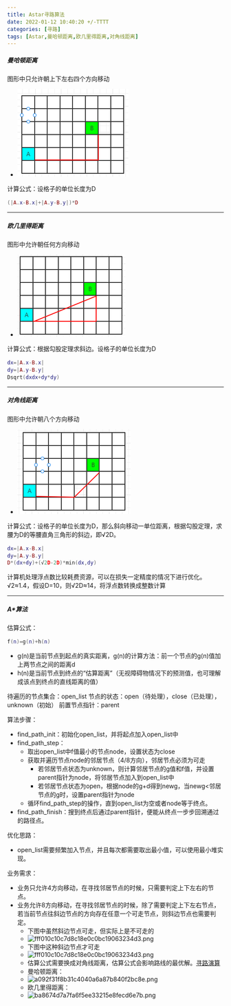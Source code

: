 ```yaml
---
title: Astar寻路算法
date: 2022-01-12 10:40:20 +/-TTTT
categories: [寻路]
tags: [Astar,曼哈顿距离,欧几里得距离,对角线距离]
---
```


##### 曼哈顿距离
图形中只允许朝上下左右四个方向移动
 * ![manhadun.png](https://github.com/HahahaVal/HahahaVal.github.io/blob/main/_posts/src/Astar/manhadun.png?raw=true)

计算公式：设格子的单位长度为D
```lua
(|A.x-B.x|+|A.y-B.y|)*D
```

* * *

##### 欧几里得距离
图形中允许朝任何方向移动
 * ![oujilide.png](https://github.com/HahahaVal/HahahaVal.github.io/blob/main/_posts/src/Astar/oujilide.png?raw=true)

计算公式：根据勾股定理求斜边。设格子的单位长度为D
```lua
dx=|A.x-B.x|
dy=|A.y-B.y|
Dsqrt(dxdx+dy*dy)
```

* * *

##### 对角线距离
图形中允许朝八个方向移动
 * ![duijiaoxian.png](https://github.com/HahahaVal/HahahaVal.github.io/blob/main/_posts/src/Astar/duijiaoxian.png?raw=true)

计算公式：设格子的单位长度为D，那么斜向移动一单位距离，根据勾股定理，求腰为D的等腰直角三角形的斜边，即√2D。
```lua
dx=|A.x-B.x|
dy=|A.y-B.y|
D*(dx+dy)+(√2D-2D)*min(dx,dy)
```
计算机处理浮点数比较耗费资源，可以在损失一定精度的情况下进行优化。√2≈1.4，假设D=10，则√2D≈14，将浮点数转换成整数计算

* * *

##### A*算法
估算公式：
```lua
f(n)=g(n)+h(n)
```
 * g(n)是当前节点到起点的真实距离，g(n)的计算方法：前一个节点的g(n)值加上两节点之间的距离d
 * h(n)是当前节点到终点的“估算距离”（无视障碍物情况下的预测值，也可理解成该点到终点的直线距离的值）
 
 待遍历的节点集合：open_list
 节点的状态：open（待处理），close（已处理），unknown（初始）
 前置节点指针：parent
 
算法步骤：
 * find_path_init：初始化open_list，并将起点加入open_list中
 * find_path_step：
   * 取出open_list中f值最小的节点node，设置状态为close
   * 获取并遍历节点node的邻居节点（4/8方向），邻居节点必须为可走
     * 若邻居节点状态为unknown，则计算邻居节点的g值和f值，并设置parent指针为node，将邻居节点加入到open_list中
     * 若邻居节点状态为open，根据node的g+d得到newg，当newg<邻居节点的g时，设置parent指针为node
   * 循环find_path_step的操作，直到open_list为空或者node等于终点。
 * find_path_finish：搜到终点后通过parent指针，便能从终点一步步回溯通过的路径点。

优化思路：
 * open_list需要频繁加入节点，并且每次都需要取出最小值，可以使用最小堆实现。
 
业务需求：
 * 业务只允许4方向移动，在寻找邻居节点的时候，只需要判定上下左右的节点。
 * 业务允许8方向移动，在寻找邻居节点的时候，除了需要判定上下左右节点，若当前节点往斜边节点的方向存在任意一个可走节点，则斜边节点也需要判定。
   * 下图中虽然斜边节点可走，但实际上是不可走的
   * ![fff010c10c7d8c18e0c0bc19063234d3.png](en-resource://database/1888:1)
   * 下图中这种斜边节点才可走
   * ![fff010c10c7d8c18e0c0bc19063234d3.png](en-resource://database/1888:1)
   * 估算公式需要换成对角线距离，估算公式会影响路线的最优解。[寻路演算](https://qiao.github.io/PathFinding.js/visual/)
   * 曼哈顿距离：
   * ![a092f31f8b31c4040a6a87b840f2bc8e.png](en-resource://database/1890:1)
   * 欧几里得距离：
   * ![ba8674d7a7fa6f5ee33215e8fecd6e7b.png](en-resource://database/1892:1)


